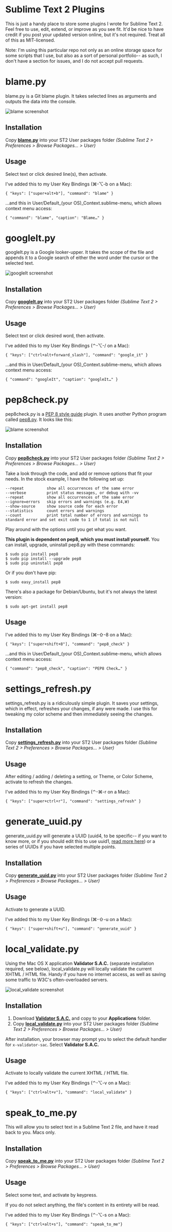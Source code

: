 Sublime Text 2 Plugins
===============================================

This is just a handy place to store some plugins I wrote for Sublime Text 2. Feel free to use, edit, extend, or improve as you see fit. It'd be nice to have credit if you post your updated version online, but it's not required. Treat all of this as MIT-licensed.

Note: I'm using this particular repo not only as an online storage space for some scripts that I use, but also as a sort of personal portfolio-- as such, I don't have a section for issues, and I do not accept pull requests. 


blame.py
========

blame.py is a Git blame plugin. It takes selected lines as arguments and outputs the data into the console.

![blame screenshot](https://github.com/ehamiter/Sublime-Text-2-Plugins/raw/master/blame.png)


Installation
------------

Copy **[blame.py](https://github.com/ehamiter/Sublime-Text-2-Plugins/raw/master/blame.py)** into your ST2 User packages folder *(Sublime Text 2 > Preferences > Browse Packages... > User)*


Usage
-----

Select text or click desired line(s), then activate. 

I've added this to my User Key Bindings (&#8984;-&#8997;-b on a Mac):

    { "keys": ["super+alt+b"], "command": "blame" }

...and this in User/Default\_(your OS)\_Context.sublime-menu, which allows context menu access:

    { "command": "blame", "caption": "Blame…" }


googleIt.py
===========

googleIt.py is a Google looker-upper. It takes the scope of the file and appends it to a Google search of either the word under the cursor or the selected text.

![googleIt screenshot](https://github.com/ehamiter/Sublime-Text-2-Plugins/raw/master/googleIt.png)


Installation
------------

Copy **[googleIt.py](https://github.com/ehamiter/Sublime-Text-2-Plugins/raw/master/googleIt.py)** into your ST2 User packages folder *(Sublime Text 2 > Preferences > Browse Packages... > User)*


Usage
-----

Select text or click desired word, then activate. 

I've added this to my User Key Bindings (&#8963;-&#8997;-/ on a Mac):

    { "keys": ["ctrl+alt+forward_slash"], "command": "google_it" }

...and this in User/Default\_(your OS)\_Context.sublime-menu, which allows context menu access:

    { "command": "googleIt", "caption": "googleIt…" }


pep8check.py
============

pep8check.py is a [PEP 8 style guide](http://www.python.org/dev/peps/pep-0008/) plugin. It uses another Python program called [pep8.py](http://pypi.python.org/pypi/pep8). It looks like this:

![blame screenshot](https://github.com/ehamiter/Sublime-Text-2-Plugins/raw/master/pep8check.png)


Installation
------------

Copy **[pep8check.py](https://github.com/ehamiter/Sublime-Text-2-Plugins/raw/master/pep8check.py)** into your ST2 User packages folder *(Sublime Text 2 > Preferences > Browse Packages... > User)*

Take a look through the code, and add or remove options that fit your needs. In the stock example, I have the following set up:

    --repeat          show all occurrences of the same error
    --verbose         print status messages, or debug with -vv
    --repeat          show all occurrences of the same error
    --ignore=errors   skip errors and warnings (e.g. E4,W)
    --show-source     show source code for each error
    --statistics      count errors and warnings
    --count           print total number of errors and warnings to standard error and set exit code to 1 if total is not null

Play around with the options until you get what you want.

**This plugin is dependent on pep8, which you must install yourself.** You can install, upgrade, uninstall pep8.py with these commands:

    $ sudo pip install pep8
    $ sudo pip install --upgrade pep8
    $ sudo pip uninstall pep8

Or if you don't have pip:

    $ sudo easy_install pep8

There's also a package for Debian/Ubuntu, but it's not always the latest version:

    $ sudo apt-get install pep8


Usage
-----

I've added this to my User Key Bindings (&#8984;-&#8679;-8 on a Mac):
    
    { "keys": ["super+shift+8"], "command": "pep8_check" }

...and this in User/Default\_(your OS)\_Context.sublime-menu, which allows context menu access:

    { "command": "pep8_check", "caption": "PEP8 Check…" }


settings_refresh.py
===================

settings_refresh.py is a ridiculously simple plugin. It saves your settings, which in effect, refreshes your changes, if any were made. I use this for tweaking my color scheme and then immediately seeing the changes.


Installation
------------

Copy **[settings_refresh.py](https://github.com/ehamiter/Sublime-Text-2-Plugins/raw/master/settings_refresh.py)** into your ST2 User packages folder *(Sublime Text 2 > Preferences > Browse Packages... > User)*


Usage
-----

After editing / adding / deleting a setting, or Theme, or Color Scheme, activate to refresh the changes. 

I've added this to my User Key Bindings (&#8963;-&#8984;-r on a Mac):

    { "keys": ["super+ctrl+r"], "command": "settings_refresh" }


generate_uuid.py
================

generate_uuid.py will generate a UUID (uuid4, to be specific-- if you want to know more, or if you should edit this to use uuid1, [read more here](http://stackoverflow.com/questions/1785503/when-should-i-use-uuid-uuid1-vs-uuid-uuid4-in-python)) or a series of UUIDs if you have selected multiple points.


Installation
------------

Copy **[generate_uuid.py](https://github.com/ehamiter/Sublime-Text-2-Plugins/raw/master/generate_uuid.py)** into your ST2 User packages folder *(Sublime Text 2 > Preferences > Browse Packages... > User)*


Usage
-----

Activate to generate a UUID. 

I've added this to my User Key Bindings (&#8984;-&#8679;-u on a Mac):

    { "keys": ["super+shift+u"], "command": "generate_uuid" }


local_validate.py
=================

Using the Mac OS X application **Validator S.A.C.** (separate installation required, see below), local_validate.py will locally validate the current XHTML / HTML file. Handy if you have no internet access, as well as saving some traffic to W3C's often-overloaded servers.

![local_validate screenshot](https://github.com/ehamiter/Sublime-Text-2-Plugins/raw/master/local_validate.png)


Installation
------------

1. Download **[Validator S.A.C.](http://habilis.net/validator-sac/)** and copy to your **Applications** folder.
2. Copy **[local_validate.py](https://github.com/ehamiter/Sublime-Text-2-Plugins/raw/master/local_validate.py)** into your ST2 User packages folder *(Sublime Text 2 > Preferences > Browse Packages... > User)*

After installation, your browser may prompt you to select the default handler for `x-validator-sac`. Select **Validator S.A.C.**


Usage
-----

Activate to locally validate the current XHTML / HTML file. 

I've added this to my User Key Bindings (&#8963;-&#8997;-v on a Mac):

    { "keys": ["ctrl+alt+v"], "command": "local_validate" }


speak_to_me.py
==============

This will allow you to select text in a Sublime Text 2 file, and have it read back to you. Macs only.


Installation
------------

Copy **[speak_to_me.py](https://github.com/ehamiter/Sublime-Text-2-Plugins/raw/master/speak_to_me.py)** into your ST2 User packages folder *(Sublime Text 2 > Preferences > Browse Packages... > User)*


Usage
-----

Select some text, and activate by keypress.

If you do not select anything, the file's content in its entirety will be read.


I've added this to my User Key Bindings (&#8963;-&#8997;-s on a Mac):

    { "keys": ["ctrl+alt+s"], "command": "speak_to_me"}


